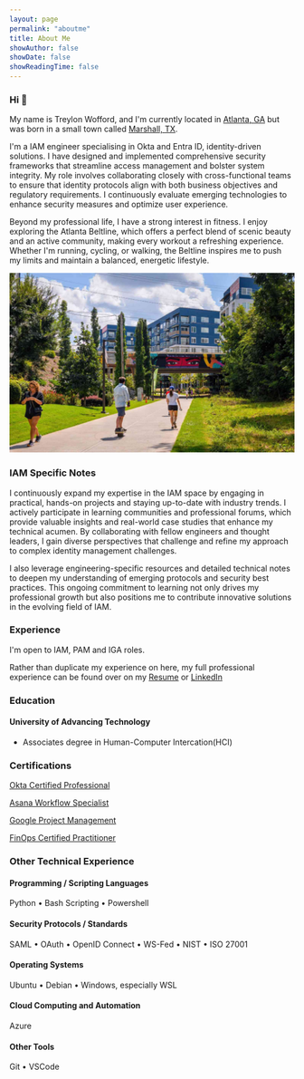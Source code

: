 ```yaml
---
layout: page
permalink: "aboutme"
title: About Me
showAuthor: false
showDate: false
showReadingTime: false
---
```


### Hi :wave:

My name is Treylon Wofford, and I'm currently located in [Atlanta, GA](https://www.google.com/maps/place/Atlanta,+GA/) but was born in a small town called [Marshall, TX](https://www.google.com/maps/place/Marshall,+TX/). 

I'm a IAM engineer specialising in Okta and Entra ID, identity-driven solutions. I have designed and implemented comprehensive security frameworks that streamline access management and bolster system integrity. My role involves collaborating closely with cross-functional teams to ensure that identity protocols align with both business objectives and regulatory requirements. I continuously evaluate emerging technologies to enhance security measures and optimize user experience.

Beyond my professional life, I have a strong interest in fitness. I enjoy exploring the Atlanta Beltline, which offers a perfect blend of scenic beauty and an active community, making every workout a refreshing experience. Whether I'm running, cycling, or walking, the Beltline inspires me to push my limits and maintain a balanced, energetic lifestyle.

![ATL beltline](images/atl_belt.jpg "Sunny day on the ATL Beltline.")

### IAM Specific Notes

I continuously expand my expertise in the IAM space by engaging in practical, hands-on projects and staying up-to-date with industry trends. I actively participate in learning communities and professional forums, which provide valuable insights and real-world case studies that enhance my technical acumen. By collaborating with fellow engineers and thought leaders, I gain diverse perspectives that challenge and refine my approach to complex identity management challenges. 

I also leverage engineering-specific resources and detailed technical notes to deepen my understanding of emerging protocols and security best practices. This ongoing commitment to learning not only drives my professional growth but also positions me to contribute innovative solutions in the evolving field of IAM.

### Experience

I'm open to IAM, PAM and IGA roles.

Rather than duplicate my experience on here, my full professional experience can be found over on my [Resume](/Resume/TW_Resume.pdf) or [LinkedIn](https://www.linkedin.com/in/treylon-wofford/)

### Education

#### University of Advancing Technology
- Associates degree in Human-Computer Intercation(HCI)

### Certifications

[Okta Certified Professional](https://www.credly.com/badges/6b8b6d6a-3cc2-4317-9dde-dad1c2991bdd/public_url) 

[Asana Workflow Specialist](https://certifications.asana.com/e45fd965-9891-43eb-9b20-b0affd421282#acc.qr1R9sBV) 

[Google Project Management](https://coursera.org/share/958cad647c27da085b4bb5e6875e01e6)

[FinOps Certified Practitioner](https://verify.skilljar.com/c/ryocjk9uqr6q) 

### Other Technical Experience

#### Programming / Scripting Languages

Python &bull; Bash Scripting &bull; Powershell

#### Security Protocols / Standards

SAML &bull; OAuth &bull; OpenID Connect &bull; WS-Fed &bull; NIST &bull; ISO 27001

#### Operating Systems

Ubuntu &bull; Debian &bull; Windows, especially WSL

#### Cloud Computing and Automation

Azure

#### Other Tools

Git &bull; VSCode 
